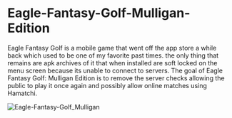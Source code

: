 # Eagle-Fantasy-Golf-Mulligan-Edition
Eagle Fantasy Golf is a mobile game that went off the app store a while back which used to be one of my favorite past times. the only thing that remains are apk archives of it that when installed are soft locked on the menu screen because its unable to connect to servers. The goal of Eagle Fantasy Golf: Mulligan Edition is to remove the server checks allowing the public to play it once again and possibly allow online matches using Hamatchi.

![Eagle-Fantasy-Golf_Mulligan](https://user-images.githubusercontent.com/80018402/133338650-dd109b89-18fe-4a96-9047-4747dea4d1d3.jpg)

